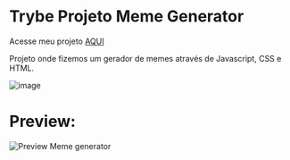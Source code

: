 # Trybe Projeto Meme Generator

Acesse meu projeto <a href="[https://biancabera.github.io/Trybe-Projeto-Lessons-Learned/](https://biancabera.github.io/Trybe-Projeto-Meme-Generator/)">AQUI</a>

Projeto onde fizemos um gerador de memes através de Javascript, CSS e HTML.


![image](https://user-images.githubusercontent.com/101866542/172699711-e3c52041-1bc6-4de5-8a75-7fd71088be57.png)

# Preview:
![Preview Meme generator](https://user-images.githubusercontent.com/101866542/172699784-3e830b52-f2b2-4646-b386-9a003dfb53c8.png)
